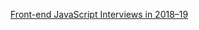 [Front-end JavaScript Interviews in 2018–19](https://blog.webf.zone/front-end-javascript-interviews-in-2018-19-e17b0b10514)